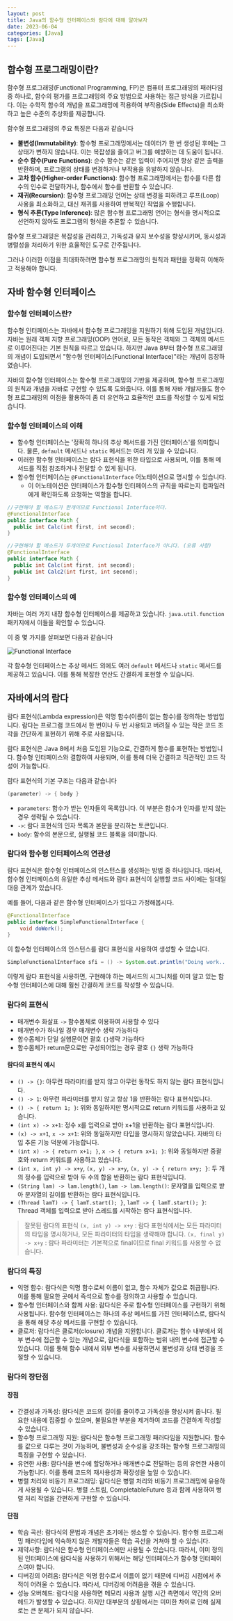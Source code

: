```yaml
---
layout: post
title: Java의 함수형 인터페이스와 람다에 대해 알아보자
date: 2023-06-04
categories: [Java]
tags: [Java]
---
```


## 함수형 프로그래밍이란?

함수형 프로그래밍(Functional Programming, FP)은 컴퓨터 프로그래밍의 패러다임 중 하나로, 함수의 평가를 프로그래밍의 주요 방법으로 사용하는 접근 방식을 가르킵니다. 이는 수학적 함수의 개념을 프로그래밍에 적용하여 부작용(Side Effects)을 최소화하고 높은 수준의 추상화를 제공합니다.

함수형 프로그래밍의 주요 특징은 다음과 같습니다

- **불변성(Immutability)**: 함수형 프로그래밍에서는 데이터가 한 번 생성된 후에는 그 상태가 변하지 않습니다. 이는 복잡성을 줄이고 버그를 예방하는 데 도움이 됩니다.
- **순수 함수(Pure Functions)**: 순수 함수는 같은 입력이 주어지면 항상 같은 출력을 반환하며, 프로그램의 상태를 변경하거나 부작용을 유발하지 않습니다.
- **고차 함수(Higher-order Functions)**: 함수형 프로그래밍에서는 함수를 다른 함수의 인수로 전달하거나, 함수에서 함수를 반환할 수 있습니다.
- **재귀(Recursion)**: 함수형 프로그래밍 언어는 상태 변경을 피하려고 루프(Loop) 사용을 최소화하고, 대신 재귀를 사용하여 반복적인 작업을 수행합니다.
- **형식 추론(Type Inference)**: 많은 함수형 프로그래밍 언어는 형식을 명시적으로 선언하지 않아도 프로그램의 형식을 추론할 수 있습니다.

함수형 프로그래밍은 복잡성을 관리하고, 가독성과 유지 보수성을 향상시키며, 동시성과 병렬성을 처리하기 위한 효율적인 도구로 간주됩니다.

그러나 이러한 이점을 최대화하려면 함수형 프로그래밍의 원칙과 패턴을 정확히 이해하고 적용해야 합니다.

## 자바 함수형 인터페이스

### 함수형 인터페이스란?

함수형 인터페이스는 자바에서 함수형 프로그래밍을 지원하기 위해 도입된 개념입니다. 자바는 원래 객체 지향 프로그래밍(OOP) 언어로, 모든 동작은 객체와 그 객체의 메서드로 이루어진다는 기본 원칙을 따르고 있습니다. 하지만 Java 8부터 함수형 프로그래밍의 개념이 도입되면서 "함수형 인터페이스(Functional Interface)"라는 개념이 등장하였습니다.

자바의 함수형 인터페이스는 함수형 프로그래밍의 기반을 제공하며, 함수형 프로그래밍의 원칙과 개념을 자바로 구현할 수 있도록 도와줍니다. 이를 통해 자바 개발자들도 함수형 프로그래밍의 이점을 활용하여 좀 더 유연하고 효율적인 코드를 작성할 수 있게 되었습니다.

### 함수형 인터페이스의 이해

- 함수형 인터페이스는 '정확히 하나의 추상 메서드를 가진 인터페이스'를 의미합니다. 물론, `default` 메서드나 `static` 메서드는 여러 개 있을 수 있습니다.
- 이러한 함수형 인터페이스는 람다 표현식을 위한 타입으로 사용되며, 이를 통해 메서드를 직접 참조하거나 전달할 수 있게 됩니다.
- 함수형 인터페이스는 `@FunctionalInterface` 어노테이션으로 명시할 수 있습니다.
  - 이 어노테이션은 인터페이스가 함수형 인터페이스의 규칙을 따르는지 컴파일러에게 확인하도록 요청하는 역할을 합니다.

```java
//구현해야 할 메소드가 한개이므로 Functional Interface이다.
@FunctionalInterface
public interface Math {
  public int Calc(int first, int second);
}

//구현해야 할 메소드가 두개이므로 Functional Interface가 아니다. (오류 사항)
@FunctionalInterface
public interface Math {
  public int Calc(int first, int second);
  public int Calc2(int first, int second);
}
```

### 함수형 인터페이스의 예

자바는 여러 가지 내장 함수형 인터페이스를 제공하고 있습니다. `java.util.function` 패키지에서 이들을 확인할 수 있습니다.

이 중 몇 가지를 살펴보면 다음과 같습니다

![Functional Interface](/assets/img/2023-06-04-Java%20Functional%20Interface/2023-06-04-20-34-25.png)

각 함수형 인터페이스는 추상 메서드 외에도 여러 `default` 메서드나 `static` 메서드를 제공하고 있습니다. 이를 통해 복잡한 연산도 간결하게 표현할 수 있습니다.

## 자바에서의 람다

람다 표현식(Lambda expression)은 익명 함수(이름이 없는 함수)를 정의하는 방법입니다. 람다는 프로그램 코드에서 한 번이나 두 번 사용되고 버려질 수 있는 작은 코드 조각을 간단하게 표현하기 위해 주로 사용됩니다.

람다 표현식은 Java 8에서 처음 도입된 기능으로, 간결하게 함수를 표현하는 방법입니다. 함수형 인터페이스와 결합하여 사용되며, 이를 통해 더욱 간결하고 직관적인 코드 작성이 가능합니다.

람다 표현식의 기본 구조는 다음과 같습니다

```java
(parameter) -> { body }
```

- `parameters`: 함수가 받는 인자들의 목록입니다. 이 부분은 함수가 인자를 받지 않는 경우 생략될 수 있습니다.
- `->`: 람다 표현식의 인자 목록과 본문을 분리하는 토큰입니다.
- `body`: 함수의 본문으로, 실행될 코드 블록을 의미합니다.

### 람다와 함수형 인터페이스의 연관성

람다 표현식은 함수형 인터페이스의 인스턴스를 생성하는 방법 중 하나입니다. 따라서, 함수형 인터페이스의 유일한 추상 메서드와 람다 표현식이 실행할 코드 사이에는 일대일 대응 관계가 있습니다.

예를 들어, 다음과 같은 함수형 인터페이스가 있다고 가정해봅시다.

```java
@FunctionalInterface
public interface SimpleFunctionalInterface {
    void doWork();
}
```

이 함수형 인터페이스의 인스턴스를 람다 표현식을 사용하여 생성할 수 있습니다.

```java
SimpleFunctionalInterface sfi = () -> System.out.println("Doing work...");
```

이렇게 람다 표현식을 사용하면, 구현해야 하는 메서드의 시그니처를 이미 알고 있는 함수형 인터페이스에 대해 훨씬 간결하게 코드를 작성할 수 있습니다.

### 람다의 표현식

- 매개변수 화살표 `->` 함수몸체로 이용하여 사용할 수 있다
- 매개변수가 하나일 경우 매개변수 생략 가능하다
- 함수몸체가 단일 실행문이면 괄호 `{}`생략 가능하다
- 함수몸체가 return문으로만 구성되어있는 경우 괄호 `{}` 생략 가능하다

#### 람다의 표현식 예시

- `() -> {}`: 아무런 파라미터를 받지 않고 아무런 동작도 하지 않는 람다 표현식입니다.
- `() -> 1`: 아무런 파라미터를 받지 않고 항상 1을 반환하는 람다 표현식입니다.
- `() -> { return 1; }`: 위와 동일하지만 명시적으로 return 키워드를 사용하고 있습니다.
- `(int x) -> x+1`: 정수 x를 입력으로 받아 x+1을 반환하는 람다 표현식입니다.
- `(x) -> x+1`, `x -> x+1`: 위와 동일하지만 타입을 명시하지 않았습니다. 자바의 타입 추론 기능 덕분에 가능합니다.
- `(int x) -> { return x+1; }`, `x -> { return x+1; }`: 위와 동일하지만 중괄호와 return 키워드를 사용하고 있습니다.
- `(int x, int y) -> x+y`, `(x, y) -> x+y`, `(x, y) -> { return x+y; }`: 두 개의 정수를 입력으로 받아 두 수의 합을 반환하는 람다 표현식입니다.
- `(String lam) -> lam.length()`, `lam -> lam.length()`: 문자열을 입력으로 받아 문자열의 길이를 반환하는 람다 표현식입니다.
- `(Thread lamT) -> { lamT.start(); }`, `lamT -> { lamT.start(); }`: Thread 객체를 입력으로 받아 스레드를 시작하는 람다 표현식입니다.

> 잘못된 람다의 표현식
> `(x, int y) -> x+y` : 람다 표현식에서는 모든 파라미터의 타입을 명시하거나, 모든 파라미터의 타입을 생략해야 합니다.
> `(x, final y) -> x+y` : 람다 파라미터는 기본적으로 final이므로 final 키워드를 사용할 수 없습니다.

### 람다의 특징

- 익명 함수: 람다식은 익명 함수로써 이름이 없고, 함수 자체가 값으로 취급됩니다. 이를 통해 필요한 곳에서 즉석으로 함수를 정의하고 사용할 수 있습니다.
- 함수형 인터페이스와 함께 사용: 람다식은 주로 함수형 인터페이스를 구현하기 위해 사용됩니다. 함수형 인터페이스는 하나의 추상 메서드를 가진 인터페이스로, 람다식을 통해 해당 추상 메서드를 구현할 수 있습니다.
- 클로저: 람다식은 클로저(closure) 개념을 지원합니다. 클로저는 함수 내부에서 외부 변수에 접근할 수 있는 개념으로, 람다식을 포함하는 범위 내의 변수에 접근할 수 있습니다. 이를 통해 함수 내에서 외부 변수를 사용하면서 불변성과 상태 변경을 조절할 수 있습니다.

### 람다의 장단점

#### 장점

- 간결성과 가독성: 람다식은 코드의 길이를 줄여주고 가독성을 향상시켜 줍니다. 필요한 내용에 집중할 수 있으며, 불필요한 부분을 제거하여 코드를 간결하게 작성할 수 있습니다.
- 함수형 프로그래밍 지원: 람다식은 함수형 프로그래밍 패러다임을 지원합니다. 함수를 값으로 다루는 것이 가능하며, 불변성과 순수성을 강조하는 함수형 프로그래밍의 특징을 구현할 수 있습니다.
- 유연한 사용: 람다식을 변수에 할당하거나 매개변수로 전달하는 등의 유연한 사용이 가능합니다. 이를 통해 코드의 재사용성과 확장성을 높일 수 있습니다.
- 병렬 처리와 비동기 프로그래밍: 람다식은 병렬 처리와 비동기 프로그래밍에 유용하게 사용될 수 있습니다. 병렬 스트림, CompletableFuture 등과 함께 사용하여 병렬 처리 작업을 간편하게 구현할 수 있습니다.

#### 단점

- 학습 곡선: 람다식의 문법과 개념은 초기에는 생소할 수 있습니다. 함수형 프로그래밍 패러다임에 익숙하지 않은 개발자들은 학습 곡선을 거쳐야 할 수 있습니다.
- 제약사항: 람다식은 함수형 인터페이스에만 사용될 수 있습니다. 따라서, 이미 정의된 인터페이스에 람다식을 사용하기 위해서는 해당 인터페이스가 함수형 인터페이스여야 합니다.
- 디버깅의 어려움: 람다식은 익명 함수로서 이름이 없기 때문에 디버깅 시점에서 추적이 어려울 수 있습니다. 따라서, 디버깅에 어려움을 겪을 수 있습니다.
- 성능 오버헤드: 람다식을 사용하면 메모리 사용과 실행 시간 측면에서 약간의 오버헤드가 발생할 수 있습니다. 하지만 대부분의 상황에서는 미미한 차이로 인해 실제로는 큰 문제가 되지 않습니다.
